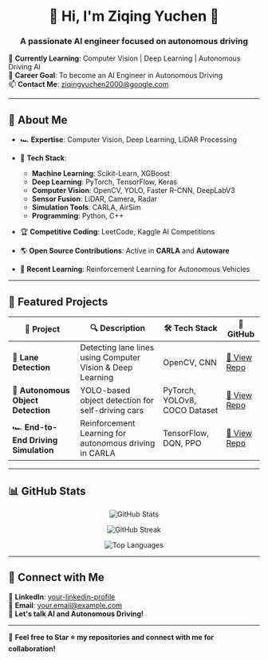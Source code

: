 <h1 align="center">🚗 Hi, I'm Ziqing Yuchen 👋</h1>

<h3 align="center">A passionate AI engineer focused on autonomous driving</h3>

🌱 **Currently Learning**: Computer Vision | Deep Learning | Autonomous Driving AI  
🔭 **Career Goal**: To become an AI Engineer in Autonomous Driving  
📫 **Contact Me**: [ziqingyuchen2000@google.com](ziqingyuchen2000@google.com)

---

## 🚀 About Me
- 🏎 **Expertise**: Computer Vision, Deep Learning, LiDAR Processing
- 🤖 **Tech Stack**:
  - **Machine Learning**: Scikit-Learn, XGBoost
  - **Deep Learning**: PyTorch, TensorFlow, Keras
  - **Computer Vision**: OpenCV, YOLO, Faster R-CNN, DeepLabV3
  - **Sensor Fusion**: LiDAR, Camera, Radar
  - **Simulation Tools**: CARLA, AirSim
  - **Programming**: Python, C++

- 🏆 **Competitive Coding**: LeetCode, Kaggle AI Competitions
- 🌎 **Open Source Contributions**: Active in **CARLA** and **Autoware**
- 📖 **Recent Learning**: Reinforcement Learning for Autonomous Vehicles

---

## 📌 Featured Projects
| 🚗 Project | 🔍 Description | 🛠 Tech Stack | 📂 GitHub |
|-----------|--------------|-------------|------------|
| 🚦 **Lane Detection** | Detecting lane lines using Computer Vision & Deep Learning | OpenCV, CNN | [🔗 View Repo](https://github.com/your-github-username/lane-detection) |
| 🎯 **Autonomous Object Detection** | YOLO-based object detection for self-driving cars | PyTorch, YOLOv8, COCO Dataset | [🔗 View Repo](https://github.com/your-github-username/object-detection) |
| 🏎 **End-to-End Driving Simulation** | Reinforcement Learning for autonomous driving in CARLA | TensorFlow, DQN, PPO | [🔗 View Repo](https://github.com/your-github-username/driving-simulation) |

---

## 📊 GitHub Stats
<p align="center">
  <img src="https://github-readme-stats.vercel.app/api?username=your-github-username&show_icons=true&theme=tokyonight" alt="GitHub Stats">
</p>

<p align="center">
  <img src="https://github-readme-streak-stats.herokuapp.com/?user=your-github-username&theme=dark" alt="GitHub Streak">
</p>

<p align="center">
  <img src="https://github-readme-stats.vercel.app/api/top-langs/?username=your-github-username&layout=compact&theme=tokyonight" alt="Top Languages">
</p>

---

## 🤝 Connect with Me
🔗 **LinkedIn**: [your-linkedin-profile](https://linkedin.com/in/yourprofile)  
📧 **Email**: [your.email@example.com](mailto:your.email@example.com)  
💬 **Let's talk AI and Autonomous Driving!**  

---

🌟 **Feel free to Star ⭐ my repositories and connect with me for collaboration!**  
